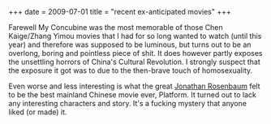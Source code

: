 +++
date = 2009-07-01
title = "recent ex-anticipated movies"
+++

Farewell My Concubine was the most memorable of those Chen Kaige/Zhang
Yimou movies that I had for so long wanted to watch (until this year)
and therefore was supposed to be luminous, but turns out to be an
overlong, boring and pointless piece of shit. It does however partly
exposes the unsettling horrors of China\'s Cultural Revolution. I
strongly suspect that the exposure it got was to due to the then-brave
touch of homosexuality.

Even worse and less interesting is what the great [Jonathan Rosenbaum]
felt to be the best mainland Chinese movie ever, Platform. It turned out
to lack any interesting characters and story. It\'s a fucking mystery
that anyone liked (or made) it.

  [Jonathan Rosenbaum]: http://movies.tshepang.net/best-movie-critic-jonathan-rosenbaum
